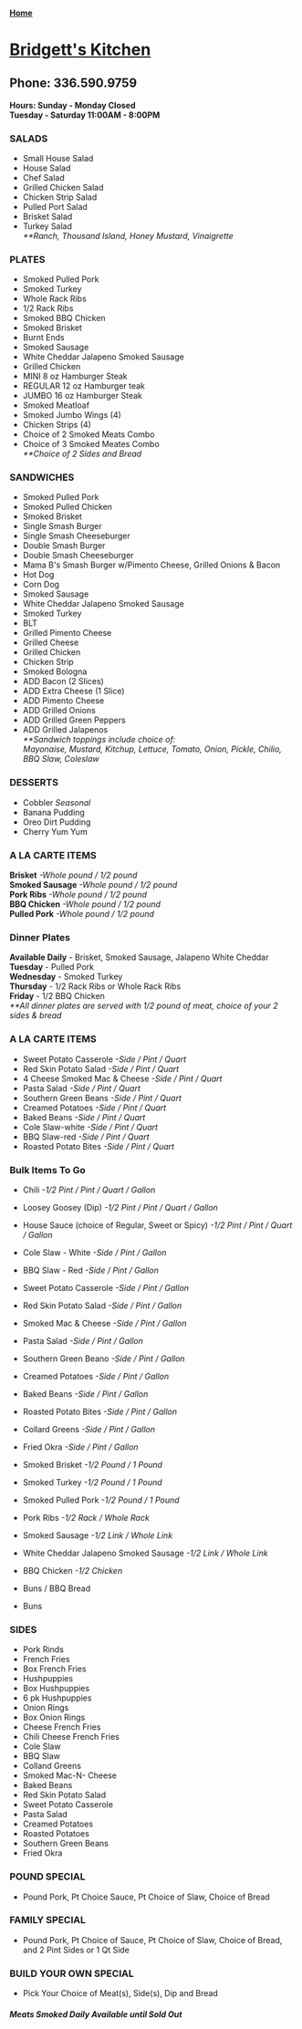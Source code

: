 #### [Home](https://chuckbyrum2.github.io/)


# [Bridgett's Kitchen](https://facebook.com/p/Bridgetts-kitchen-100082859605998/)
## Phone: 336.590.9759
**Hours: Sunday - Monday Closed** <br>
        **Tuesday - Saturday 11:00AM - 8:00PM**

### SALADS
- Small House Salad
- House Salad
- Chef Salad
- Grilled Chicken Salad
- Chicken Strip Salad
- Pulled Port Salad
- Brisket Salad
- Turkey Salad <br>
_**Ranch, Thousand Island, Honey Mustard, Vinaigrette_

### PLATES
- Smoked Pulled Pork
- Smoked Turkey
- Whole Rack Ribs
- 1/2 Rack Ribs
- Smoked BBQ Chicken
- Smoked Brisket
- Burnt Ends
- Smoked Sausage
- White Cheddar Jalapeno Smoked Sausage
- Grilled Chicken
- MINI 8 oz Hamburger Steak
- REGULAR 12 oz Hamburger teak
- JUMBO 16 oz Hamburger Steak
- Smoked Meatloaf
- Smoked Jumbo Wings (4)
- Chicken Strips (4)
- Choice of 2 Smoked Meats Combo
- Choice of 3 Smoked Meates Combo <br>
_**Choice of 2 Sides and Bread_

### SANDWICHES
- Smoked Pulled Pork
- Smoked Pulled Chicken
- Smoked Brisket
- Single Smash Burger
- Single Smash Cheeseburger
- Double Smash Burger
- Double Smash Cheeseburger
- Mama B's Smash Burger w/Pimento Cheese, Grilled Onions & Bacon
- Hot Dog
- Corn Dog
- Smoked Sausage
- White Cheddar Jalapeno Smoked Sausage
- Smoked Turkey
- BLT
- Grilled Pimento Cheese
- Grilled Cheese
- Grilled Chicken
- Chicken Strip
- Smoked Bologna
- ADD Bacon (2 Slices)
- ADD Extra Cheese (1 Slice)
- ADD Pimento Cheese
- ADD Grilled Onions
- ADD Grilled Green Peppers
- ADD Grilled Jalapenos <br>
_**Sandwich toppings include choice of: <br>
Mayonaise, Mustard, Kitchup, Lettuce, Tomato, Onion, Pickle, Chilio, BBQ Slaw, Coleslaw_

### DESSERTS
- Cobbler _Seasonal_
- Banana Pudding
- Oreo Dirt Pudding
- Cherry Yum Yum

### A LA CARTE ITEMS
**Brisket** _-Whole pound / 1/2 pound_ <br>
**Smoked Sausage** _-Whole pound / 1/2 pound_ <br>
**Pork Ribs** _-Whole pound / 1/2 pound_ <br>
**BBQ Chicken** _-Whole pound / 1/2 pound_ <br>
**Pulled Pork** _-Whole pound / 1/2 pound_ <br>

### Dinner Plates 
**Available Daily** - Brisket, Smoked Sausage, Jalapeno White Cheddar <br>
**Tuesday** - Pulled Pork <br>
**Wednesday** - Smoked Turkey <br>
**Thursday** - 1/2 Rack Ribs or Whole Rack Ribs <br>
**Friday** - 1/2 BBQ Chicken <br>
_**All dinner plates are served with 1/2 pound of meat, choice of your 2 sides & bread_

### A LA CARTE ITEMS
- Sweet Potato Casserole      _-Side / Pint / Quart_ 
- Red Skin Potato Salad       _-Side / Pint / Quart_
- 4 Cheese Smoked Mac & Cheese       _-Side / Pint / Quart_
- Pasta Salad       _-Side / Pint / Quart_
- Southern Green Beans       _-Side / Pint / Quart_
- Creamed Potatoes       _-Side / Pint / Quart_
- Baked Beans       _-Side / Pint / Quart_
- Cole Slaw-white       _-Side / Pint / Quart_
- BBQ Slaw-red       _-Side / Pint / Quart_
- Roasted Potato Bites       _-Side / Pint / Quart_

### Bulk Items To Go
- Chili       _-1/2 Pint / Pint / Quart / Gallon_
- Loosey Goosey (Dip)       _-1/2 Pint / Pint / Quart / Gallon_
- House Sauce (choice of Regular, Sweet or Spicy)       _-1/2 Pint / Pint / Quart / Gallon_

- Cole Slaw - White       _-Side / Pint / Gallon_
- BBQ Slaw - Red       _-Side / Pint / Gallon_
- Sweet Potato Casserole       _-Side / Pint / Gallon_
- Red Skin Potato Salad       _-Side / Pint / Gallon_
- Smoked Mac & Cheese      _-Side / Pint / Gallon_ 
- Pasta Salad       _-Side / Pint / Gallon_
- Southern Green Beano       _-Side / Pint / Gallon_
- Creamed Potatoes       _-Side / Pint / Gallon_
- Baked Beans      _-Side / Pint / Gallon_ 
- Roasted Potato Bites       _-Side / Pint / Gallon_
- Collard Greens       _-Side / Pint / Gallon_
- Fried Okra       _-Side / Pint / Gallon_

- Smoked Brisket       _-1/2 Pound / 1 Pound_
- Smoked Turkey       _-1/2 Pound / 1 Pound_
- Smoked Pulled Pork       _-1/2 Pound / 1 Pound_

- Pork Ribs      _-1/2 Rack / Whole Rack_ 

- Smoked Sausage       _-1/2 Link / Whole Link_
- White Cheddar Jalapeno Smoked Sausage       _-1/2 Link / Whole Link_
  
- BBQ Chicken       _-1/2 Chicken_

- Buns / BBQ Bread
- Buns

### SIDES
- Pork Rinds
- French Fries
- Box French Fries
- Hushpuppies
- Box Hushpuppies
- 6 pk Hushpuppies
- Onion Rings
- Box Onion Rings
- Cheese French Fries
- Chili Cheese French Fries
- Cole Slaw
- BBQ Slaw
- Colland Greens
- Smoked Mac-N- Cheese
- Baked Beans
- Red Skin Potato Salad
- Sweet Potato Casserole
- Pasta Salad
- Creamed Potatoes
- Roasted Potatoes
- Southern Green Beans
- Fried Okra

### POUND SPECIAL
- Pound Pork, Pt Choice Sauce, Pt Choice of Slaw, Choice of Bread

### FAMILY SPECIAL
- Pound Pork, Pt Choice of Sauce, Pt Choice of Slaw, Choice of Bread, and 2 Pint Sides or 1 Qt Side

### BUILD YOUR OWN SPECIAL
- Pick Your Choice of Meat(s), Side(s), Dip and Bread

#### _Meats Smoked Daily  Available until Sold Out_



